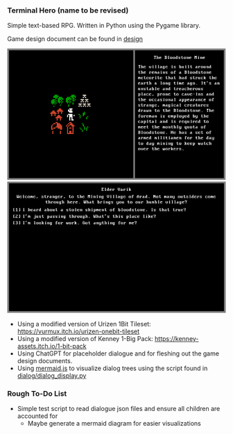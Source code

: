 ### Terminal Hero (name to be revised)
Simple text-based RPG. Written in Python using the Pygame library.

Game design document can be found in [design](design/Act%20I/)

![World.png](resources/screenshots/world.png)
![Dialogue.png](resources/screenshots/dialogue.png)

- Using a modified version of Urizen 1Bit Tileset: https://vurmux.itch.io/urizen-onebit-tileset
- Using a modified version of Kenney 1-Big Pack: https://kenney-assets.itch.io/1-bit-pack
- Using ChatGPT for placeholder dialogue and for fleshing out the game design documents.
- Using [mermaid.js](https://mermaid.js.org/) to visualize dialog trees using the script found in [dialog/dialog_display.py](dialog/dialog_display.py)

### Rough To-Do List
- Simple test script to read dialogue json files and ensure all children are accounted for
    - Maybe generate a mermaid diagram for easier visualizations
